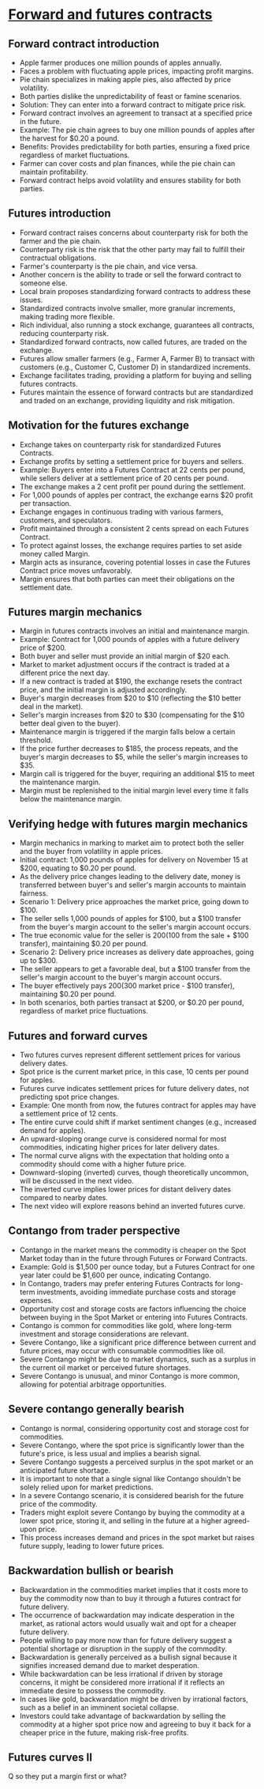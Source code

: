 # [**Forward and futures contracts**](https://www.khanacademy.org/economics-finance-domain/core-finance/derivative-securities/forward-futures-contracts/v/forward-contract-introduction)
## **Forward contract introduction**
- Apple farmer produces one million pounds of apples annually.
- Faces a problem with fluctuating apple prices, impacting profit margins.
- Pie chain specializes in making apple pies, also affected by price volatility.
- Both parties dislike the unpredictability of feast or famine scenarios.
- Solution: They can enter into a forward contract to mitigate price risk.
- Forward contract involves an agreement to transact at a specified price in the future.
- Example: The pie chain agrees to buy one million pounds of apples after the harvest for $0.20 a pound.
- Benefits: Provides predictability for both parties, ensuring a fixed price regardless of market fluctuations.
- Farmer can cover costs and plan finances, while the pie chain can maintain profitability.
- Forward contract helps avoid volatility and ensures stability for both parties.
## **Futures introduction**
- Forward contract raises concerns about counterparty risk for both the farmer and the pie chain.
- Counterparty risk is the risk that the other party may fail to fulfill their contractual obligations.
- Farmer's counterparty is the pie chain, and vice versa.
- Another concern is the ability to trade or sell the forward contract to someone else.
- Local brain proposes standardizing forward contracts to address these issues.
- Standardized contracts involve smaller, more granular increments, making trading more flexible.
- Rich individual, also running a stock exchange, guarantees all contracts, reducing counterparty risk.
- Standardized forward contracts, now called futures, are traded on the exchange.
- Futures allow smaller farmers (e.g., Farmer A, Farmer B) to transact with customers (e.g., Customer C, Customer D) in standardized increments.
- Exchange facilitates trading, providing a platform for buying and selling futures contracts.
- Futures maintain the essence of forward contracts but are standardized and traded on an exchange, providing liquidity and risk mitigation.
## **Motivation for the futures exchange**
- Exchange takes on counterparty risk for standardized Futures Contracts.
- Exchange profits by setting a settlement price for buyers and sellers.
- Example: Buyers enter into a Futures Contract at 22 cents per pound, while sellers deliver at a settlement price of 20 cents per pound.
- The exchange makes a 2 cent profit per pound during the settlement.
- For 1,000 pounds of apples per contract, the exchange earns $20 profit per transaction.
- Exchange engages in continuous trading with various farmers, customers, and speculators.
- Profit maintained through a consistent 2 cents spread on each Futures Contract.
- To protect against losses, the exchange requires parties to set aside money called Margin.
- Margin acts as insurance, covering potential losses in case the Futures Contract price moves unfavorably.
- Margin ensures that both parties can meet their obligations on the settlement date.
## **Futures margin mechanics**
- Margin in futures contracts involves an initial and maintenance margin.
- Example: Contract for 1,000 pounds of apples with a future delivery price of $200.
- Both buyer and seller must provide an initial margin of $20 each.
- Market to market adjustment occurs if the contract is traded at a different price the next day.
- If a new contract is traded at $190, the exchange resets the contract price, and the initial margin is adjusted accordingly.
- Buyer's margin decreases from $20 to $10 (reflecting the $10 better deal in the market).
- Seller's margin increases from $20 to $30 (compensating for the $10 better deal given to the buyer).
- Maintenance margin is triggered if the margin falls below a certain threshold.
- If the price further decreases to $185, the process repeats, and the buyer's margin decreases to $5, while the seller's margin increases to $35.
- Margin call is triggered for the buyer, requiring an additional $15 to meet the maintenance margin.
- Margin must be replenished to the initial margin level every time it falls below the maintenance margin.
## **Verifying hedge with futures margin mechanics**
- Margin mechanics in marking to market aim to protect both the seller and the buyer from volatility in apple prices.
- Initial contract: 1,000 pounds of apples for delivery on November 15 at $200, equating to $0.20 per pound.
- As the delivery price changes leading to the delivery date, money is transferred between buyer's and seller's margin accounts to maintain fairness.
- Scenario 1: Delivery price approaches the market price, going down to $100.
- The seller sells 1,000 pounds of apples for $100, but a $100 transfer from the buyer's margin account to the seller's margin account occurs.
- The true economic value for the seller is $200 ($100 from the sale + $100 transfer), maintaining $0.20 per pound.
- Scenario 2: Delivery price increases as delivery date approaches, going up to $300.
- The seller appears to get a favorable deal, but a $100 transfer from the seller's margin account to the buyer's margin account occurs.
- The buyer effectively pays $200 ($300 market price - $100 transfer), maintaining $0.20 per pound.
- In both scenarios, both parties transact at $200, or $0.20 per pound, regardless of market price fluctuations.
## **Futures and forward curves**
- Two futures curves represent different settlement prices for various delivery dates.
- Spot price is the current market price, in this case, 10 cents per pound for apples.
- Futures curve indicates settlement prices for future delivery dates, not predicting spot price changes.
- Example: One month from now, the futures contract for apples may have a settlement price of 12 cents.
- The entire curve could shift if market sentiment changes (e.g., increased demand for apples).
- An upward-sloping orange curve is considered normal for most commodities, indicating higher prices for later delivery dates.
- The normal curve aligns with the expectation that holding onto a commodity should come with a higher future price.
- Downward-sloping (inverted) curves, though theoretically uncommon, will be discussed in the next video.
- The inverted curve implies lower prices for distant delivery dates compared to nearby dates.
- The next video will explore reasons behind an inverted futures curve.
## **Contango from trader perspective**
- Contango in the market means the commodity is cheaper on the Spot Market today than in the future through Futures or Forward Contracts.
- Example: Gold is $1,500 per ounce today, but a Futures Contract for one year later could be $1,600 per ounce, indicating Contango.
- In Contango, traders may prefer entering Futures Contracts for long-term investments, avoiding immediate purchase costs and storage expenses.
- Opportunity cost and storage costs are factors influencing the choice between buying in the Spot Market or entering into Futures Contracts.
- Contango is common for commodities like gold, where long-term investment and storage considerations are relevant.
- Severe Contango, like a significant price difference between current and future prices, may occur with consumable commodities like oil.
- Severe Contango might be due to market dynamics, such as a surplus in the current oil market or perceived future shortages.
- Severe Contango is unusual, and minor Contango is more common, allowing for potential arbitrage opportunities.
## **Severe contango generally bearish**
- Contango is normal, considering opportunity cost and storage cost for commodities.
- Severe Contango, where the spot price is significantly lower than the future's price, is less usual and implies a bearish signal.
- Severe Contango suggests a perceived surplus in the spot market or an anticipated future shortage.
- It is important to note that a single signal like Contango shouldn't be solely relied upon for market predictions.
- In a severe Contango scenario, it is considered bearish for the future price of the commodity.
- Traders might exploit severe Contango by buying the commodity at a lower spot price, storing it, and selling in the future at a higher agreed-upon price.
- This process increases demand and prices in the spot market but raises future supply, leading to lower future prices.
## **Backwardation bullish or bearish**
- Backwardation in the commodities market implies that it costs more to buy the commodity now than to buy it through a futures contract for future delivery.
- The occurrence of backwardation may indicate desperation in the market, as rational actors would usually wait and opt for a cheaper future delivery.
- People willing to pay more now than for future delivery suggest a potential shortage or disruption in the supply of the commodity.
- Backwardation is generally perceived as a bullish signal because it signifies increased demand due to market desperation.
- While backwardation can be less irrational if driven by storage concerns, it might be considered more irrational if it reflects an immediate desire to possess the commodity.
- In cases like gold, backwardation might be driven by irrational factors, such as a belief in an imminent societal collapse.
- Investors could take advantage of backwardation by selling the commodity at a higher spot price now and agreeing to buy it back for a cheaper price in the future, making risk-free profits.
## **Futures curves II**
  
Q
so they put a margin first or what?